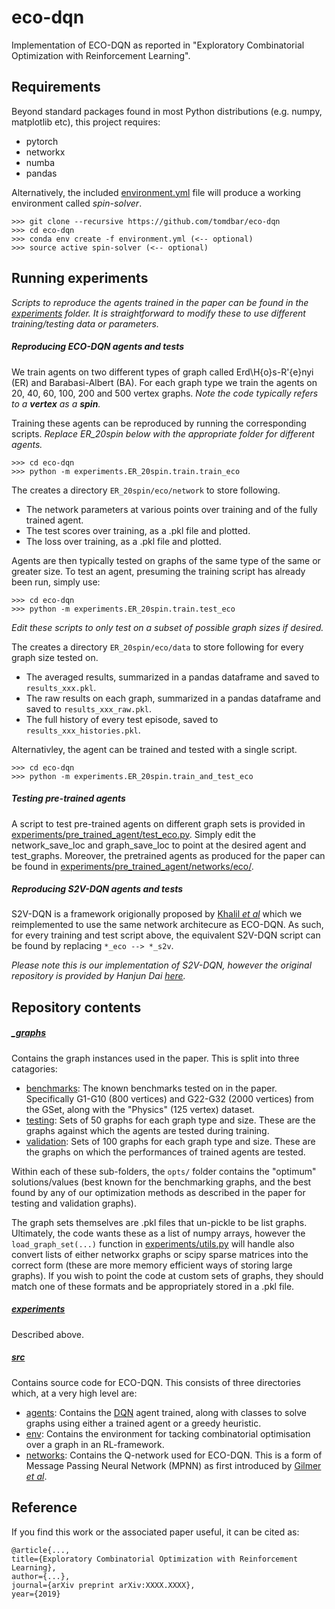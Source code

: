 # eco-dqn

Implementation of ECO-DQN as reported in "Exploratory Combinatorial Optimization with Reinforcement Learning".

## Requirements

Beyond standard packages found in most Python distributions (e.g. numpy, matplotlib etc), this project requires:

- pytorch
- networkx
- numba
- pandas

Alternatively, the included [environment.yml](environment.yml) file will produce a working environment called *spin-solver*.

    >>> git clone --recursive https://github.com/tomdbar/eco-dqn
    >>> cd eco-dqn
    >>> conda env create -f environment.yml (<-- optional)
    >>> source active spin-solver (<-- optional)

## Running experiments

*Scripts to reproduce the agents trained in the paper can be found in the [experiments](experiments) folder.  It is straightforward to modify these to use different training/testing data or parameters.*

##### Reproducing ECO-DQN agents and tests

We train agents on two different types of graph called Erd\H{o}s-R\'{e}nyi (ER) and Barabasi-Albert (BA).  For each graph type we train the agents on 20, 40, 60, 100, 200 and 500 vertex graphs. *Note the code typically refers to a ***vertex*** as a ***spin***.*

Training these agents can be reproduced by running the corresponding scripts. *Replace ER_20spin below with the appropriate folder for different agents.*

    >>> cd eco-dqn
    >>> python -m experiments.ER_20spin.train.train_eco


The creates a directory ``ER_20spin/eco/network`` to store following.
- The network parameters at various points over training and of the fully trained agent.
- The test scores over training, as a .pkl file and plotted.
- The loss over training, as a .pkl file and plotted.

Agents are then typically tested on graphs of the same type of the same or greater size.  To test an agent, presuming the training script has already been run, simply use:

    >>> cd eco-dqn
    >>> python -m experiments.ER_20spin.train.test_eco
 
*Edit these scripts to only test on a subset of possible graph sizes if desired.*
    
The creates a directory ``ER_20spin/eco/data`` to store following for every graph size tested on.
- The averaged results, summarized in a pandas dataframe and saved to ``results_xxx.pkl``.
- The raw results on each graph, summarized in a pandas dataframe and saved to ``results_xxx_raw.pkl``.
- The full history of every test episode, saved to ``results_xxx_histories.pkl``.

Alternativley, the agent can be trained and tested with a single script.

    >>> cd eco-dqn
    >>> python -m experiments.ER_20spin.train_and_test_eco
    
##### Testing pre-trained agents

A script to test pre-trained agents on different graph sets is provided in [experiments/pre_trained_agent/test_eco.py](experiments/pretrained_agent/test_eco.py). Simply edit the network_save_loc and graph_save_loc to point at the desired agent and test_graphs.  Moreover, the pretrained agents as produced for the paper can be found in [experiments/pre_trained_agent/networks/eco/](experiments/pre_trained_agent/networks/eco).
    
##### Reproducing S2V-DQN agents and tests
    
S2V-DQN is a framework origionally proposed by [Khalil *et al*](https://arxiv.org/abs/1704.01665) which we reimplemented to use the same network architecure as ECO-DQN.  As such, for every training and test script above, the equivalent S2V-DQN script can be found by replacing ```*_eco --> *_s2v```.

*Please note this is our implementation of S2V-DQN, however the original repository is provided by Hanjun Dai [here](https://github.com/Hanjun-Dai/graph_comb_opt).*
    
## Repository contents

##### [**_graphs**](_graphs)

Contains the graph instances used in the paper.  This is split into three catagories:
- [benchmarks](_graphs/benchmarks): The known benchmarks tested on in the paper.  Specifically G1-G10 (800 vertices) and G22-G32 (2000 vertices) from the GSet, along with the "Physics" (125 vertex) dataset.
- [testing](_graphs/testing): Sets of 50 graphs for each graph type and size.  These are the graphs against which the agents are tested during training.
- [validation](_graphs/validation):  Sets of 100 graphs for each graph type and size.  These are the graphs on which the performances of trained agents are tested.

Within each of these sub-folders, the ``opts/`` folder contains the "optimum" solutions/values (best known for the benchmarking graphs, and the best found by any of our optimization methods as described in the paper for testing and validation graphs).

The graph sets themselves are .pkl files that un-pickle to be list graphs.  Ultimately, the code wants these as a list of numpy arrays, however the ``load_graph_set(...)`` function in [experiments/utils.py](experiments/utils.py) will handle also convert lists of either networkx graphs or scipy sparse matrices into the correct form (these are more memory efficient ways of storing large graphs).  If you wish to point the code at custom sets of graphs, they should match one of these formats and be appropriately stored in a .pkl file.

##### [experiments](experiments)

Described above.

##### [**src**](src)

Contains source code for ECO-DQN.  This consists of three directories which, at a very high level are:
- [agents](src/agents): Contains the [DQN](src/agents/dqn) agent trained, along with classes to solve graphs using either a trained agent or a greedy heuristic.
- [env](src/envs): Contains the environment for tacking combinatorial optimisation over a graph in an RL-framework.
- [networks](src/networks): Contains the Q-network used for ECO-DQN.  This is a form of Message Passing Neural Network (MPNN) as first introduced by [Gilmer *et al*](https://arxiv.org/abs/1704.01212).

## Reference

If you find this work or the associated paper useful, it can be cited as:


    @article{...,
    title={Exploratory Combinatorial Optimization with Reinforcement Learning},
    author={...},
    journal={arXiv preprint arXiv:XXXX.XXXX},
    year={2019}